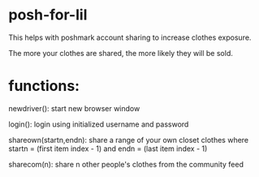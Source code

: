 # posh-for-lil
This helps with poshmark account sharing to increase clothes exposure.

The more your clothes are shared, the more likely they will be sold.

# functions:
newdriver(): start new browser window

login(): login using initialized username and password

shareown(startn,endn): share a range of your own closet clothes where startn = (first item index - 1) and endn = (last item index - 1)

sharecom(n): share n other people's clothes from the community feed
